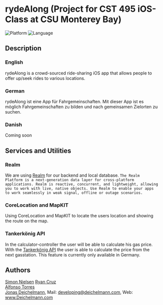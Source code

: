 # rydeAlong (Project for CST 495 iOS-Class at CSU Monterey Bay)
![Platform](https://img.shields.io/badge/platform-iOS-blue.svg) ![Language](https://img.shields.io/badge/language-Swift-brightgreen.svg)  

## Description
### English
rydeAlong is a crowd-sourced ride-sharing iOS app that allows people to offer up/seek rides to various locations.

### German
rydeAlong ist eine App für Fahrgemeinschaften. Mit dieser App ist es möglich Fahrgemeinschaften zu bilden und nach gemeinsamen Zielorten zu suchen.

### Danish
Coming soon

## Services and Utilities  
### Realm
We are using [Realm](https://realm.io) for our backend and local database. `The Realm Platform is a next-generation data layer for cross-platform applications. Realm is reactive, concurrent, and lightweight, allowing you to work with live, native objects. Use Realm to enable your apps to work seamlessly in weak signal, offline or outage scenarios.`

### CoreLocation and MapKIT
Using CoreLocation and MapKIT to locate the users location and showing the route on the map.

### Tankerkönig API
In the calculator-controller the user will be able to calculate his gas price. With the [Tankerkönig API](http://www.tankerkoenig.de) the user is able to calculate the price from the next gasstation. This feature is currently only available in Germany.

## Authors
[Simon Nielsen](https://github.com/simonmartinnielsen) 
[Ryan Cruz](https://github.com/jcrzry)  
[Alfonso Torres](https://github.com/AlfonsoTorrez)  
[Jonas Deichelmann](https://github.com/JonasDeichelmann), Mail: developing@deichelmann.com, Web: www.Deichelmann.com
